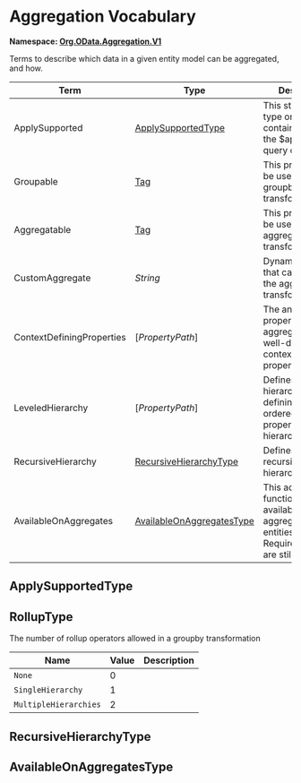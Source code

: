 # Aggregation Vocabulary
**Namespace: [Org.OData.Aggregation.V1](Org.OData.Aggregation.V1.xml)**

Terms to describe which data in a given entity model can be aggregated, and how.

Term|Type|Description
----|----|-----------
ApplySupported|[ApplySupportedType](#ApplySupportedType)|This structured type or entity container supports the $apply system query option
Groupable|[Tag](./Org.OData.Core.V1.md#Tag)|This property can be used in the groupby transformation
Aggregatable|[Tag](./Org.OData.Core.V1.md#Tag)|This property can be used in the aggregate transformation
CustomAggregate|*String*|Dynamic property that can be used in the aggregate transformation
ContextDefiningProperties|\[*PropertyPath*\]|The annotated property or custom aggregate is only well-defined in the context of these properties
LeveledHierarchy|\[*PropertyPath*\]|Defines a leveled hierarchy by defining an ordered list of properties in the hierarchy
RecursiveHierarchy|[RecursiveHierarchyType](#RecursiveHierarchyType)|Defines a recursive hierarchy.
AvailableOnAggregates|[AvailableOnAggregatesType](#AvailableOnAggregatesType)|This action or function is available on aggregated entities if the RequiredProperties are still defined

## <a name="ApplySupportedType"></a>ApplySupportedType


## <a name="RollupType"></a>RollupType
The number of rollup operators allowed in a groupby transformation

Name|Value|Description
----|-----|-----------
`None`|0|
`SingleHierarchy`|1|
`MultipleHierarchies`|2|

## <a name="RecursiveHierarchyType"></a>RecursiveHierarchyType


## <a name="AvailableOnAggregatesType"></a>AvailableOnAggregatesType

